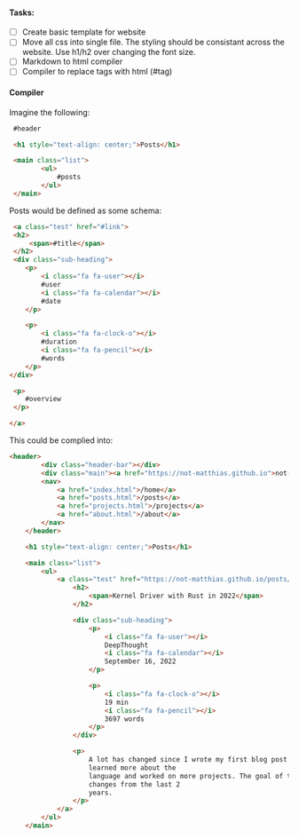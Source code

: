#### Tasks: 

- [ ] Create basic template for website
- [ ] Move all css into single file. The styling should be consistant across the website. Use h1/h2 over changing the font size.
- [ ] Markdown to html compiler
- [ ] Compiler to replace tags with html (#tag)

#### Compiler

Imagine the following:

```html 
 #header

 <h1 style="text-align: center;">Posts</h1>

 <main class="list">
        <ul>
            #posts
        </ul>
 </main>
```

Posts would be defined as some schema:
```html
 <a class="test" href="#link">
 <h2>
     <span>#title</span>
 </h2>
 <div class="sub-heading">
    <p>
        <i class="fa fa-user"></i>
        #user
        <i class="fa fa-calendar"></i>
        #date
    </p>

    <p>
        <i class="fa fa-clock-o"></i>
        #duration
        <i class="fa fa-pencil"></i>
        #words
    </p>
</div>

 <p>
    #overview
 </p>

</a>
```

This could be complied into:
```html
<header>
        <div class="header-bar"></div>
        <div class="main"><a href="https://not-matthias.github.io">not-matthias</a></div>
        <nav>
            <a href="index.html">/home</a>
            <a href="posts.html">/posts</a>
            <a href="projects.html">/projects</a>
            <a href="about.html">/about</a>
        </nav>
    </header>

    <h1 style="text-align: center;">Posts</h1>

    <main class="list">
        <ul>
            <a class="test" href="https://not-matthias.github.io/posts/first-year-of-uni/">
                <h2>
                    <span>Kernel Driver with Rust in 2022</span>
                </h2>

                <div class="sub-heading">
                    <p>
                        <i class="fa fa-user"></i>
                        DeepThought
                        <i class="fa fa-calendar"></i>
                        September 16, 2022
                    </p>

                    <p>
                        <i class="fa fa-clock-o"></i>
                        19 min
                        <i class="fa fa-pencil"></i>
                        3697 words
                    </p>
                </div>

                <p>
                    A lot has changed since I wrote my first blog post on how to write kernel drivers with Rust. I
                    learned more about the
                    language and worked on more projects. The goal of this blog post is to keep you updated on the
                    changes from the last 2
                    years.
                </p>
            </a>
        </ul>
    </main>

```

